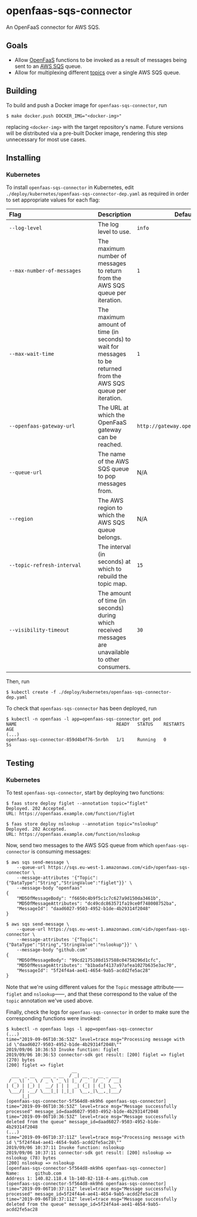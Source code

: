 # openfaas-sqs-connector

An OpenFaaS connector for AWS SQS.

## Goals

* Allow [OpenFaaS](https://www.openfaas.com/) functions to be invoked as a result of messages being sent to an [AWS SQS](https://aws.amazon.com/sqs/) queue.
* Allow for multiplexing different [topics](https://docs.openfaas.com/reference/triggers/#event-connector-pattern) over a single AWS SQS queue.

## Building

To build and push a Docker image for `openfaas-sqs-connector`, run

```shell
$ make docker.push DOCKER_IMG="<docker-img>"
```

replacing `<docker-img>` with the target repository's name.
Future versions will be distributed via a pre-built Docker image, rendering this step unnecessary for most use cases.

## Installing

### Kubernetes

To install `openfaas-sqs-connector` in Kubernetes, edit `./deploy/kubernetes/openfaas-sqs-connector-dep.yaml` as required in order to set appropriate values for each flag:

Flag&nbsp;&nbsp;&nbsp;&nbsp;&nbsp;&nbsp;&nbsp;&nbsp;&nbsp;&nbsp;&nbsp;&nbsp;&nbsp;&nbsp;&nbsp;&nbsp;&nbsp;&nbsp;&nbsp;&nbsp;&nbsp;&nbsp;&nbsp;&nbsp;&nbsp;&nbsp;&nbsp;&nbsp;&nbsp;&nbsp;&nbsp;&nbsp;&nbsp;&nbsp;&nbsp;&nbsp;&nbsp;&nbsp;&nbsp;&nbsp;&nbsp;&nbsp;&nbsp;&nbsp;&nbsp; | Description | Default
---- | ----------- | -------
`--log-level` | The log level to use. | `info`
`--max-number-of-messages` | The maximum number of messages to return from the AWS SQS queue per iteration. | `1`
`--max-wait-time` | The maximum amount of time (in seconds) to wait for messages to be returned from the AWS SQS queue per iteration. | `1`
`--openfaas-gateway-url` | The URL at which the OpenFaaS gateway can be reached. | `http://gateway.openfaas.svc:8080`
`--queue-url` | The name of the AWS SQS queue to pop messages from. | N/A
`--region` | The AWS region to which the AWS SQS queue belongs. | N/A
`--topic-refresh-interval` | The interval (in seconds) at which to rebuild the topic map. | `15`
`--visibility-timeout` | The amount of time (in seconds) during which received messages are unavailable to other consumers. | `30`

Then, run

```shell
$ kubectl create -f ./deploy/kubernetes/openfaas-sqs-connector-dep.yaml
```

To check that `openfaas-sqs-connector` has been deployed, run

```shell
$ kubectl -n openfaas -l app=openfaas-sqs-connector get pod
NAME                                      READY   STATUS    RESTARTS   AGE
(...)
openfaas-sqs-connector-859d4b4f76-5nrbh   1/1     Running   0          5s
```

## Testing

### Kubernetes

To test `openfaas-sqs-connector`, start by deploying two functions:

```shell
$ faas store deploy figlet --annotation topic="figlet"
Deployed. 202 Accepted.
URL: https://openfaas.example.com/function/figlet
```

```
$ faas store deploy nslookup --annotation topic="nslookup"
Deployed. 202 Accepted.
URL: https://openfaas.example.com/function/nslookup
```

Now, send two messages to the AWS SQS queue from which `openfaas-sqs-connector` is consuming messages:

```shell
$ aws sqs send-message \
    --queue-url https://sqs.eu-west-1.amazonaws.com/<id>/openfaas-sqs-connector \
    --message-attributes '{"Topic":{"DataType":"String","StringValue":"figlet"}}' \
    --message-body "openfaas"
{
    "MD5OfMessageBody": "f6650c4b9f5c1c7c627a9d150da3461b",
    "MD5OfMessageAttributes": "dc49cdc863571fa19ce0f748008752ba",
    "MessageId": "daad6027-9503-4952-b1de-4b29314f2048"
}
```

```shell
$ aws sqs send-message \
    --queue-url https://sqs.eu-west-1.amazonaws.com/<id>/openfaas-sqs-connector \
    --message-attributes '{"Topic":{"DataType":"String","StringValue":"nslookup"}}' \
    --message-body "github.com"
{
    "MD5OfMessageBody": "99cd2175108d157588c04758296d1cfc",
    "MD5OfMessageAttributes": "b1badaf4137a97afea1027b635e3ac70",
    "MessageId": "5f24f4a4-ae41-4654-9ab5-acdd2fe5ac28"
}
```

Note that we're using different values for the `Topic` message attribute⸺`figlet` and `nslookup`⸺, and that these correspond to the value of the `topic` annotation we've used above.

Finally, check the logs for `openfaas-sqs-connector` in order to make sure the corresponding functions were invoked:

```shell
$ kubectl -n openfaas logs -l app=openfaas-sqs-connector
(...)
time="2019-09-06T10:36:53Z" level=trace msg="Processing message with id \"daad6027-9503-4952-b1de-4b29314f2048\""
2019/09/06 10:36:53 Invoke function: figlet
2019/09/06 10:36:53 connector-sdk got result: [200] figlet => figlet (270) bytes
[200] figlet => figlet
                         __
  ___  _ __   ___ _ __  / _| __ _  __ _ ___
 / _ \| '_ \ / _ \ '_ \| |_ / _` |/ _` / __|
| (_) | |_) |  __/ | | |  _| (_| | (_| \__ \
 \___/| .__/ \___|_| |_|_|  \__,_|\__,_|___/
      |_|
[openfaas-sqs-connector-5f564d8-mk9h6 openfaas-sqs-connector]
time="2019-09-06T10:36:53Z" level=trace msg="Message successfully processed" message_id=daad6027-9503-4952-b1de-4b29314f2048
time="2019-09-06T10:36:53Z" level=trace msg="Message successfully deleted from the queue" message_id=daad6027-9503-4952-b1de-4b29314f2048
(...)
time="2019-09-06T10:37:11Z" level=trace msg="Processing message with id \"5f24f4a4-ae41-4654-9ab5-acdd2fe5ac28\""
2019/09/06 10:37:11 Invoke function: nslookup
2019/09/06 10:37:11 connector-sdk got result: [200] nslookup => nslookup (78) bytes
[200] nslookup => nslookup
[openfaas-sqs-connector-5f564d8-mk9h6 openfaas-sqs-connector]
Name:      github.com
Address 1: 140.82.118.4 lb-140-82-118-4-ams.github.com
[openfaas-sqs-connector-5f564d8-mk9h6 openfaas-sqs-connector]
time="2019-09-06T10:37:11Z" level=trace msg="Message successfully processed" message_id=5f24f4a4-ae41-4654-9ab5-acdd2fe5ac28
time="2019-09-06T10:37:11Z" level=trace msg="Message successfully deleted from the queue" message_id=5f24f4a4-ae41-4654-9ab5-acdd2fe5ac28
```
